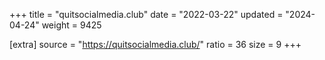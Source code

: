 +++
title = "quitsocialmedia.club"
date = "2022-03-22"
updated = "2024-04-24"
weight = 9425

[extra]
source = "https://quitsocialmedia.club/"
ratio = 36
size = 9
+++
